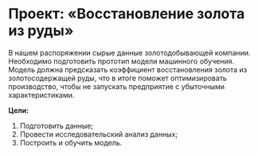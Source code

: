 # Проект: «Восстановление золота из руды»
В нашем распоряжении сырые данные золотодобывающей компании. Необходимо подготовить прототип модели машинного обучения. Модель должна предсказать коэффициент восстановления золота из золотосодержащей руды, что в итоге поможет оптимизировать производство, чтобы не запускать предприятие с убыточными характеристиками.

**Цели:**

1. Подготовить данные;
2. Провести исследовательский анализ данных;
3. Построить и обучить модель.
